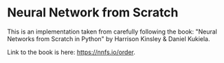 # Neural Network from Scratch

This is an implementation taken from carefully following the book: "Neural Networks from Scratch in Python" by Harrison Kinsley & Daniel Kukiela.

Link to the book is here: https://nnfs.io/order.

